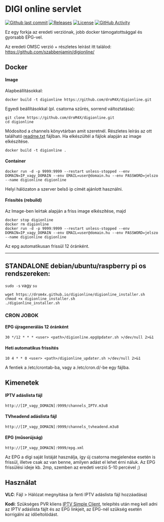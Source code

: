 # DIGI online servlet
[![Github last commit](https://img.shields.io/github/last-commit/droM4X/digionline)](https://github.com/droM4X/digionline)
[![Releases](https://img.shields.io/github/tag/droM4X/digionline.svg?style=flat-square)](https://github.com/droM4X/digionline/releases)
[![License](https://img.shields.io/badge/license-GPLv3-blue)](./LICENSE.md) 
[![GitHub Activity](https://img.shields.io/github/commit-activity/y/droM4X/digionline.svg?label=commits)](https://github.com/droM4X/digionline/commits)

Ez egy forkja az eredeti verziónak, jobb docker támogatottsággal és gyorsabb EPG-vel.

Az eredeti OMSC verzió + részletes leírást itt találod: https://github.com/szabbenjamin/digionline/

## Docker
#### Image
Alapbeállításokkal:
```
docker build -t digionline https://github.com/droM4X/digionline.git
```

Egyedi beállításokkal (pl. csatorna szűrés, sorrend változtatása):

```
git clone https://github.com/droM4X/digionline.git
cd digionline
```
Módosítod a channels könyvtárban amit szeretnél. Részletes leírás az ott található [readme.txt](channels/readme.txt) fájlban.
Ha elkészültél a fájlok alapján az image elkészítése.
```
docker build -t digionline .
```

#### Container
```
docker run -d -p 9999:9999 --restart unless-stopped --env DOMAIN=IP_vagy_DOMAIN --env EMAIL=user@domain.hu --env PASSWORD=jelszo --name digionline digionline
```
Helyi hálózaton a szerver belső ip címét ajánlott használni.

#### Frissítés (rebuild)
Az Image-ben leírtak alapján a friss image elkészítése, majd

```
docker stop digionline
docker rm digionline
docker run -d -p 9999:9999 --restart unless-stopped --env DOMAIN=IP_vagy_DOMAIN --env EMAIL=user@domain.hu --env PASSWORD=jelszo --name digionline digionline
```

Az epg automatikusan frissül 12 óránként.

---

## STANDALONE debian/ubuntu/raspberry pi os rendszereken:
`sudo -s` vagy `su`
```
wget https://drom4x.github.io/digionline/digionline_installer.sh
chmod +x digionline_installer.sh
./digionline_installer.sh
```

### CRON JOBOK
#### EPG újragenerálás 12 óránként
```
30 */12 * * * <user> <path>/digionline.epgUpdater.sh >/dev/null 2>&1
```

#### Heti automatikus frissítés
```
10 4 * * 0 <user> <path>/digionline_updater.sh >/dev/null 2>&1
```

A fentiek a /etc/crontab-ba, vagy a /etc/cron.d/-be egy fájlba.

## Kimenetek

#### IPTV adáslista fájl
```
http://[IP_vagy_DOMAIN]:9999/channels_IPTV.m3u8
```
#### TVheadend adáslista fájl
```
http://[IP_vagy_DOMAIN]:9999/channels_tvheadend.m3u8
```
#### EPG (műsorújság)
```
http://[IP_vagy_DOMAIN]:9999/epg.xml
```
Az EPG a digi saját listáját használja, így új csatorna megjelenése esetén is frissül, illetve csak az van benne, amilyen adást el lehet érni náluk. Az EPG frissülési ideje kb. 2mp, szemben az eredeti verzió 5-10 percével ;)

## Használat

__VLC__: Fájl > Hálózat megnyitása (a fenti IPTV adáslista fájl hozzáadása)

__Kodi__: Szükséges PVR kliens [IPTV Simple Client](https://kodi.wiki/view/Add-on:PVR_IPTV_Simple_Client), telepítés után meg kell adni az IPTV adáslista fájlt és az EPG linkjeit, az EPG-nél szükség esetén korrigálni az időeltolódást.

